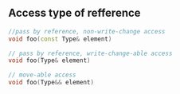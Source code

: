 
## Access type of refference

```cpp
//pass by reference, non-write-change access
void foo(const Type& element)

// pass by reference, write-change-able access
void foo(Type& element)

// move-able access
void foo(Type&& element)


```